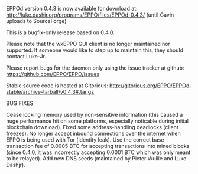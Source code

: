 EPPOd version 0.4.3 is now available for download at:
http://luke.dashjr.org/programs/EPPO/files/EPPOd-0.4.3/ (until Gavin uploads to SourceForge)

This is a bugfix-only release based on 0.4.0.

Please note that the wxEPPO GUI client is no longer maintained nor supported. If someone would like to step up to maintain this, they should contact Luke-Jr.

Please report bugs for the daemon only using the issue tracker at github:
https://github.com/EPPO/EPPO/issues

Stable source code is hosted at Gitorious:
http://gitorious.org/EPPO/EPPOd-stable/archive-tarball/v0.4.3#.tar.gz

BUG FIXES

Cease locking memory used by non-sensitive information (this caused a huge performance hit on some platforms, especially noticable during initial blockchain download).
Fixed some address-handling deadlocks (client freezes).
No longer accept inbound connections over the internet when EPPO is being used with Tor (identity leak).
Use the correct base transaction fee of 0.0005 BTC for accepting transactions into mined blocks (since 0.4.0, it was incorrectly accepting 0.0001 BTC which was only meant to be relayed).
Add new DNS seeds (maintained by Pieter Wuille and Luke Dashjr).

